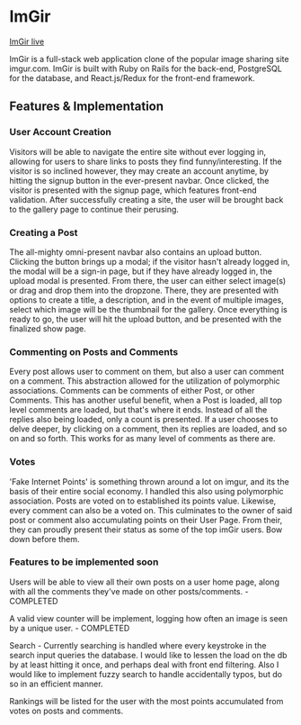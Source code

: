 # ImGir

[ImGir live](https://imgirrrrr.herokuapp.com/#/)

ImGir is a full-stack web application clone of the popular image sharing site imgur.com. ImGir is built with Ruby on Rails for the back-end, PostgreSQL for the database, and React.js/Redux for the front-end framework.

## Features & Implementation


### User Account Creation
  Visitors will be able to navigate the entire site without ever logging in, allowing for users to share links to posts they find funny/interesting. If the visitor is so inclined however, they may create an account anytime, by hitting the signup button in the ever-present navbar. Once clicked, the visitor is presented with the signup page, which features front-end validation. After successfully creating a site, the user will be brought back to the gallery page to continue their perusing.

### Creating a Post
  The all-mighty omni-present navbar also contains an upload button. Clicking the button brings up a modal; if the visitor hasn't already logged in, the modal will be a sign-in page, but if they have already logged in, the upload modal is presented. From there, the user can either select image(s) or drag and drop them into the dropzone. There, they are presented with options to create a title, a description, and in the event of multiple images, select which image will be the thumbnail for the gallery. Once everything is ready to go, the user will hit the upload button, and be presented with the finalized show page.

### Commenting on Posts and Comments
  Every post allows user to comment on them, but also a user can comment on a comment. This abstraction allowed for the utilization of polymorphic associations. Comments can be comments of either Post, or other Comments. This has another useful benefit, when a Post is loaded, all top level comments are loaded, but that's where it ends. Instead of all the replies also being loaded, only a count is presented. If a user chooses to delve deeper, by clicking on a comment, then its replies are loaded, and so on and so forth. This works for as many level of comments as there are.

### Votes
  'Fake Internet Points' is something thrown around a lot on imgur, and its the basis of their entire social economy. I handled this also using polymorphic association. Posts are voted on to established its points value. Likewise, every comment can also be a voted on. This culminates to the owner of said post or comment also accumulating points on their User Page. From their, they can proudly present their status as some of the top imGir users. Bow down before them.

### Features to be implemented soon
Users will be able to view all their own posts on a user home page, along with all the comments they've made on other posts/comments. - COMPLETED

A valid view counter will be implement, logging how often an image is seen by a unique user. - COMPLETED

Search - Currently searching is handled where every keystroke in the search input queries the database. I would like to lessen the load on the db by at least hitting it
once, and perhaps deal with front end filtering. Also I would like to implement fuzzy search to handle accidentally typos, but do so in an efficient manner.

Rankings will be listed for the user with the most points accumulated from votes on posts and comments.
